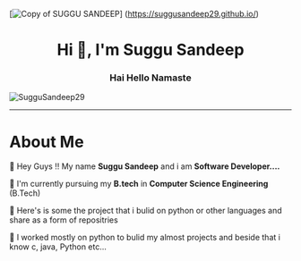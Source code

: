 [![Copy of SUGGU SANDEEP](https://user-images.githubusercontent.com/68318127/100534962-9c7f1c00-323a-11eb-9c8f-f26d17c6a3e4.jpg)]
(https://suggusandeep29.github.io/)
<h1 align="center">Hi 👋, I'm Suggu Sandeep</h1>
<h3 align="center">Hai Hello Namaste</h3>

<p align="left"> <img src="https://komarev.com/ghpvc/?username=SugguSandeep29&label=Profile%20views&color=129e00&style=plastic" alt="SugguSandeep29" /> </p>


<hr>
<h1><b>About Me</b></h1>
<p><g-emoji class="g-emoji" alias="pushpin" fallback-src="https://github.githubassets.com/images/icons/emoji/unicode/1f4cc.png">📌</g-emoji> Hey Guys !! My name <b>Suggu Sandeep</b> and i am <b>Software Developer....</b></p>
<p><g-emoji class="g-emoji" alias="pushpin" fallback-src="https://github.githubassets.com/images/icons/emoji/unicode/1f4cc.png">📌</g-emoji> I'm currently pursuing my <b>B.tech</b> in <b>Computer Science Engineering</b> (B.Tech)</p>
<p><g-emoji class="g-emoji" alias="pushpin" fallback-src="https://github.githubassets.com/images/icons/emoji/unicode/1f4cc.png">📌</g-emoji> Here's is some the project that i bulid on python or other languages and share as a form of repositries</p>
<p><g-emoji class="g-emoji" alias="pushpin" fallback-src="https://github.githubassets.com/images/icons/emoji/unicode/1f4cc.png">📌</g-emoji> I worked mostly on python to bulid my almost projects and beside that i know c, java, Python etc...</p>
